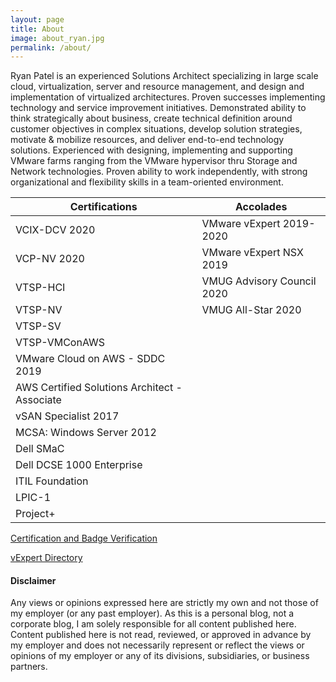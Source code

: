 ```yaml
---
layout: page
title: About
image: about_ryan.jpg
permalink: /about/
---
```


Ryan Patel is an experienced Solutions Architect specializing in large scale cloud, virtualization, server and resource management, and design and implementation of virtualized architectures. Proven successes implementing technology and service improvement initiatives. Demonstrated ability to think strategically about business, create technical definition around customer objectives in complex situations, develop solution strategies, motivate & mobilize resources, and deliver end-to-end technology solutions. Experienced with designing, implementing and supporting VMware farms ranging from the VMware hypervisor thru Storage and Network technologies. Proven ability to work independently, with strong organizational and flexibility skills in a team-oriented environment.

| Certifications | Accolades |
|------------ | -------------|
| VCIX-DCV 2020 | VMware vExpert 2019-2020 |
| VCP-NV 2020 | VMware vExpert NSX 2019 |
| VTSP-HCI | VMUG Advisory Council 2020 |
| VTSP-NV | VMUG All-Star 2020 |
| VTSP-SV |
| VTSP-VMConAWS |
| VMware Cloud on AWS - SDDC 2019 |
| AWS Certified Solutions Architect - Associate |
| vSAN Specialist 2017 |
| MCSA: Windows Server 2012 |
| Dell SMaC |
| Dell DCSE 1000 Enterprise |
| ITIL Foundation |
| LPIC-1 |
| Project+ |

[Certification and Badge Verification][your-acclaim]

[vExpert Directory][vexpert-dir]

[your-acclaim]: https://www.youracclaim.com/users/vninjadfw/badges?sort=-state_updated_at&page=1
[vexpert-dir]: https://vexpert.vmware.com/directory/3465

<h4>Disclaimer</h4>

Any views or opinions expressed here are strictly my own and not those of my employer (or any past employer). As this is a personal blog, not a corporate blog, I am solely responsible for all content published here. Content published here is not read, reviewed, or approved in advance by my employer and does not necessarily represent or reflect the views or opinions of my employer or any of its divisions, subsidiaries, or business partners.